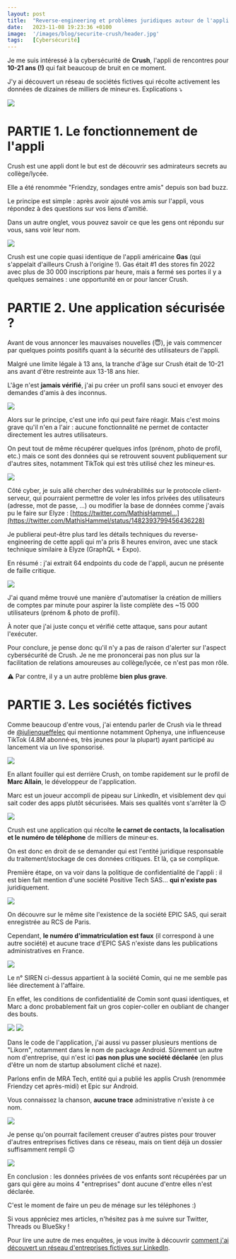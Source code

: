 ```yaml
---
layout: post
title:  "Reverse-engineering et problèmes juridiques autour de l'appli Crush"
date:   2023-11-08 19:23:36 +0100
image:  '/images/blog/securite-crush/header.jpg'
tags:   [Cybersécurité]
---
```


Je me suis intéressé à la cybersécurité de **Crush**, l'appli de rencontres pour **10-21 ans (!)** qui fait beaucoup de bruit en ce moment.

J'y ai découvert un réseau de sociétés fictives qui récolte activement les données de dizaines de milliers de mineur·es. Explications ⤵️ 

<div class="gallery-box">
  <div class="gallery">
  <img src="/images/blog/securite-crush/1722318972605903241-F-bmZzOWwAAHWt3.png" draggable="false">
  </div>
</div>

# PARTIE 1. Le fonctionnement de l'appli

Crush est une appli dont le but est de découvrir ses admirateurs secrets au collège/lycée. 

Elle a été renommée "Friendzy, sondages entre amis" depuis son bad buzz.

Le principe est simple : après avoir ajouté vos amis sur l'appli, vous répondez à des questions sur vos liens d'amitié.

Dans un autre onglet, vous pouvez savoir ce que les gens ont répondu sur vous, sans voir leur nom. 

<div class="gallery-box">
  <div class="gallery">
  <img src="/images/blog/securite-crush/1722318977555194056-F-bmjR_W8AAxL-P.png" draggable="false">
  </div>
</div>

Crush est une copie quasi identique de l'appli américaine **Gas** (qui s'appelait d'ailleurs Crush à l'origine !). Gas était #1 des stores fin 2022 avec plus de 30 000 inscriptions par heure, mais a fermé ses portes il y a quelques semaines : une opportunité en or pour lancer Crush.

# PARTIE 2. Une application sécurisée ?

Avant de vous annoncer les mauvaises nouvelles (😇), je vais commencer par quelques points positifs quant à la sécurité des utilisateurs de l'appli.

Malgré une limite légale à 13 ans, la tranche d'âge sur Crush était de 10-21 ans avant d'être restreinte aux 13-18 ans hier.

L'âge n'est **jamais vérifié**, j'ai pu créer un profil sans souci et envoyer des demandes d'amis à des inconnus. 

<div class="gallery-box">
  <div class="gallery">
  <img src="/images/blog/securite-crush/1722318984362578131-F-bmpYhXgAApvSI.jpg" draggable="false">
  </div>
</div>

Alors sur le principe, c'est une info qui peut faire réagir. Mais c'est moins grave qu'il n'en a l'air : aucune fonctionnalité ne permet de contacter directement les autres utilisateurs.

On peut tout de même récupérer quelques infos (prénom, photo de profil, etc.) mais ce sont des données qui se retrouvent souvent publiquement sur d'autres sites, notamment TikTok qui est très utilisé chez les mineur·es. 

<div class="gallery-box">
  <div class="gallery">
  <img src="/images/blog/securite-crush/1722318989097935147-F-bm4j9XUAADzQZ.jpg" draggable="false">
  </div>
</div>

Côté cyber, je suis allé chercher des vulnérabilités sur le protocole client-serveur, qui pourraient permettre de voler les infos privées des utilisateurs (adresse, mot de passe, ...) ou modifier la base de données comme j'avais pu le faire sur Elyze : [https://twitter.com/MathisHammel...](https://twitter.com/MathisHammel/status/1482393799456436228)

<blockquote class="twitter-tweet tw-align-center" data-conversation="none" data-dnt="true" data-theme="dark">
  <a href="https://twitter.com/MathisHammel/status/1482393799456436228"></a>
</blockquote>

Je publierai peut-être plus tard les détails techniques du reverse-engineering de cette appli qui m'a pris 8 heures environ, avec une stack technique similaire à Elyze (GraphQL + Expo).

En résumé : j'ai extrait 64 endpoints du code de l'appli, aucun ne présente de faille critique. 

<div class="gallery-box">
  <div class="gallery">
  <img src="/images/blog/securite-crush/1722318994970206260-F-bm-tmWAAEUnYH.jpg" draggable="false">
  </div>
</div>

J'ai quand même trouvé une manière d'automatiser la création de milliers de comptes par minute pour aspirer la liste complète des ~15 000 utilisateurs (prénom &amp; photo de profil).

À noter que j'ai juste conçu et vérifié cette attaque, sans pour autant l'exécuter.

Pour conclure, je pense donc qu'il n'y a pas de raison d'alerter sur l'aspect cybersécurité de Crush. Je ne me prononcerai pas non plus sur la facilitation de relations amoureuses au collège/lycée, ce n'est pas mon rôle.

⚠️ Par contre, il y a un autre problème **bien plus grave**.

# PARTIE 3. Les sociétés fictives

Comme beaucoup d'entre vous, j'ai entendu parler de Crush via le thread de <a href="https://twitter.com/julienqueffelec" target="_blank">@julienqueffelec</a> qui mentionne notamment Ophenya, une influenceuse TikTok (4.8M abonné·es, très jeunes pour la plupart) ayant participé au lancement via un live sponsorisé. 

<div class="gallery-box">
  <div class="gallery">
  <img src="/images/blog/securite-crush/1722319002834276501-F-bnFV1XIAE9Hsn.png" draggable="false">
  </div>
</div>

En allant fouiller qui est derrière Crush, on tombe rapidement sur le profil de **Marc Allain**, le développeur de l'application.

Marc est un joueur accompli de pipeau sur LinkedIn, et visiblement dev qui sait coder des apps plutôt sécurisées. Mais ses qualités vont s'arrêter là 🙃 

<div class="gallery-box">
  <div class="gallery">
  <img src="/images/blog/securite-crush/1722319005900238989-F-bfNdGXAAAImyS.jpg" draggable="false">
  </div>
</div>

Crush est une application qui récolte **le carnet de contacts, la localisation et le numéro de téléphone** de milliers de mineur·es.

On est donc en droit de se demander qui est l'entité juridique responsable du traitement/stockage de ces données critiques. Et là, ça se complique.

Première étape, on va voir dans la politique de confidentialité de l'appli : il est bien fait mention d'une société Positive Tech SAS... **qui n'existe pas** juridiquement. 

<div class="gallery-box">
  <div class="gallery">
  <img src="/images/blog/securite-crush/1722319011025654116-F-bnU8fW8AAItm7.jpg" draggable="false">
  </div>
</div>

On découvre sur le même site l'existence de la société EPIC SAS, qui serait enregistrée au RCS de Paris. 

Cependant, **le numéro d'immatriculation est faux** (il correspond à une autre société) et aucune trace d'EPIC SAS n'existe dans les publications administratives en France. 

<div class="gallery-box">
  <div class="gallery">
  <img src="/images/blog/securite-crush/1722319013710041118-F-bnYjiXAAAiaDL.jpg" draggable="false">
  </div>
</div>

Le n° SIREN ci-dessus appartient à la société Comin, qui ne me semble pas liée directement à l'affaire.

En effet, les conditions de confidentialité de Comin sont quasi identiques, et Marc a donc probablement fait un gros copier-coller en oubliant de changer des bouts. 

<div class="gallery-box">
  <div class="gallery">
  <img src="/images/blog/securite-crush/1722319016365056489-F-bndZ2XQAAk_Nt.png" draggable="false">
  <img src="/images/blog/securite-crush/1722319016365056489-F-bnkvTWQAAzVO6.png" draggable="false">
  </div>
</div>

Dans le code de l'application, j'ai aussi vu passer plusieurs mentions de "Likorn", notamment dans le nom de package Android. Sûrement un autre nom d'entreprise, qui n'est ici **pas non plus une société déclarée** (en plus d'être un nom de startup absolument cliché et naze).

Parlons enfin de MRA Tech, entité qui a publié les applis Crush (renommée Friendzy cet après-midi) et Epic sur Android.

Vous connaissez la chanson, **aucune trace** administrative n'existe à ce nom. 

<div class="gallery-box">
  <div class="gallery">
  <img src="/images/blog/securite-crush/1722319021842842009-F-bnqq1W4AEI2Wk.png" draggable="false">
  </div>
</div>

Je pense qu'on pourrait facilement creuser d'autres pistes pour trouver d'autres entreprises fictives dans ce réseau, mais on tient déjà un dossier suffisamment rempli 🙃 

<div class="gallery-box">
  <div class="gallery">
  <img src="/images/blog/securite-crush/1722319024644595714-F-bn7cCXUAAekiy.png" draggable="false">
  </div>
</div>

En conclusion : les données privées de vos enfants sont récupérées par un gars qui gère au moins 4 "entreprises" dont aucune d'entre elles n'est déclarée.

C'est le moment de faire un peu de ménage sur les téléphones :)

Si vous appréciez mes articles, n'hésitez pas à me suivre sur Twitter, Threads ou BlueSky !

Pour lire une autre de mes enquêtes, je vous invite à découvrir [comment j'ai découvert un réseau d'entreprises fictives sur LinkedIn](/blog/reseau-entreprises-fictives).